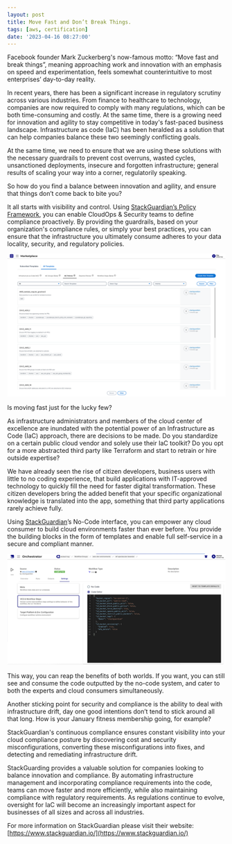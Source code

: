 ```yaml
---
layout: post
title: Move Fast and Don’t Break Things.
tags: [aws, certification]
date: '2023-04-16 08:27:00'
---
```


Facebook founder Mark Zuckerberg's now-famous motto: “Move fast and break things”, meaning approaching work and innovation with an emphasis on speed and experimentation, feels somewhat counterintuitive to most enterprises’ day-to-day reality.

In recent years, there has been a significant increase in regulatory scrutiny across various industries. From finance to healthcare to technology, companies are now required to comply with many regulations, which can be both time-consuming and costly. At the same time, there is a growing need for innovation and agility to stay competitive in today's fast-paced business landscape. Infrastructure as code (IaC) has been heralded as a solution that can help companies balance these two seemingly conflicting goals.

At the same time, we need to ensure that we are using these solutions with the necessary guardrails to prevent cost overruns, wasted cycles, unsanctioned deployments, insecure and forgotten infrastructure; general results of scaling your way into a corner, regulatorily speaking.

So how do you find a balance between innovation and agility, and ensure that things don’t come back to bite you?

It all starts with visibility and control. Using [StackGuardian’s Policy Framework](https://docs.stackguardian.io/docs/features/policies/overview), you can enable CloudOps & Security teams to define compliance proactively. By providing the guardrails, based on your organization's compliance rules, or simply your best practices, you can ensure that the infrastructure you ultimately consume adheres to your data locality, security, and regulatory policies.

<img src="/assets/img/Screenshot-2023-04-14-at-10.13.29.png">

Is moving fast just for the lucky few?

As infrastructure administrators and members of the cloud center of excellence are inundated with the potential power of an Infrastructure as Code (IaC) approach, there are decisions to be made. Do you standardize on a certain public cloud vendor and solely use their IaC toolkit? Do you opt for a more abstracted third party like Terraform and start to retrain or hire outside expertise? &nbsp;

We have already seen the rise of citizen developers, business users with little to no coding experience, that build applications with IT-approved technology to quickly fill the need for faster digital transformation. These citizen developers bring the added benefit that your specific organizational knowledge is translated into the app, something that third party applications rarely achieve fully.

Using [StackGuardian](https://www.stackguardian.io/)’s No-Code interface, you can empower any cloud consumer to build cloud environments faster than ever before. You provide the building blocks in the form of templates and enable full self-service in a secure and compliant manner.

<img src="/assets/img/Screenshot-2023-04-14-at-10.25.13.png">

This way, you can reap the benefits of both worlds. If you want, you can still see and consume the code outputted by the no-code system, and cater to both the experts and cloud consumers simultaneously.

Another sticking point for security and compliance is the ability to deal with infrastructure drift, day one good intentions don’t tend to stick around all that long. How is your January fitness membership going, for example?

StackGuardian's continuous compliance ensures constant visibility into your cloud compliance posture by discovering cost and security misconfigurations, converting these misconfigurations into fixes, and detecting and remediating infrastructure drift.

StackGuarding provides a valuable solution for companies looking to balance innovation and compliance. By automating infrastructure management and incorporating compliance requirements into the code, teams can move faster and more efficiently, while also maintaining compliance with regulatory requirements. As regulations continue to evolve, oversight for IaC will become an increasingly important aspect for businesses of all sizes and across all industries.

For more information on StackGuardian please visit their website: [https://www.stackguardian.io/](https://www.stackguardian.io/)

